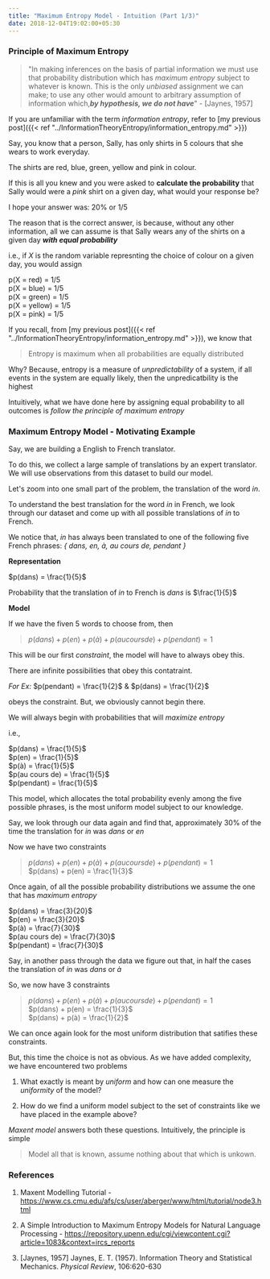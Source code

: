 ```yaml
---
title: "Maximum Entropy Model - Intuition (Part 1/3)"
date: 2018-12-04T19:02:00+05:30
---
```


### Principle of Maximum Entropy

> "In making inferences on the basis of partial information we must use that probability distribution which has _maximum entropy_ subject to whatever is known. This is the only _unbiased_ assignment we can make; to use any other would amount to arbitrary assumption of information which,___by hypothesis, we do not have___" - [Jaynes, 1957]

If you are unfamiliar with the term _information entropy_, refer to [my previous post]({{< ref "../InformationTheoryEntropy/information_entropy.md" >}})

Say, you know that a person, Sally, has only shirts in 5 colours that she wears to work everyday. 

The shirts are red, blue, green, yellow and pink in colour.  

If this is all you knew and you were asked to __calculate the probability__ that Sally would were a _pink_ shirt on a given day, what would your response be?

I hope your answer was: 20% or 1/5

The reason that is the correct answer, is because, without any other information, all we can assume is that Sally wears any of the shirts on a given day ___with equal probability___

i.e., if $X$ is the random variable represnting the choice of colour on a given day, you would assign

p(X = red) = 1/5<br/>
p(X = blue) = 1/5<br/>
p(X = green) = 1/5<br/>
p(X = yellow) = 1/5<br/>
p(X = pink) = 1/5<br/>

If you recall, from [my previous post]({{< ref "../InformationTheoryEntropy/information_entropy.md" >}}), we know that 

>Entropy is maximum when all probabilities are equally distributed

Why? Because, entropy is a measure of _unpredictability_ of a system, if all events in the system are equally likely, then the unpredicatbility is the highest

Intuitively, what we have done here by assigning equal probability to all outcomes is _follow the principle of maximum entropy_

### Maximum Entropy Model - Motivating Example

Say, we are building a English to French translator.

To do this, we collect a large sample of translations by an expert translator. We will use observations from this dataset to build our model.

Let's zoom into one small part of the problem, the translation of the word _in_.

To understand the best translation for the word _in_ in French, we look through our dataset and come up with all possible translations of _in_ to French. 

We notice that, _in_ has always been translated to one of the following five French phrases: _{ dans, en, à, au cours de, pendant }_

__Representation__

$p(dans) = \frac{1}{5}$ 

Probability that the translation of _in_ to French is _dans_ is $\frac{1}{5}$

__Model__

If we have the fiven 5 words to choose from, then

> $p(dans) + p(en) + p(à) + p(au cours de) + p(pendant) = 1$

This will be our first _constraint_, the model will have to always obey this.

There are infinite possibilities that obey this contatraint.

_For Ex:_
  $p(pendant) = \frac{1}{2}$ & $p(dans) = \frac{1}{2}$

obeys the constraint. But, we obviously cannot begin there.

We will always begin with probabilities that will _maximize entropy_ 

i.e.,

$p(dans) = \frac{1}{5}$ <br/>
$p(en) = \frac{1}{5}$ <br/>
$p(à) = \frac{1}{5}$ <br/>
$p(au cours de) = \frac{1}{5}$ <br/>
$p(pendant) = \frac{1}{5}$ <br/>

This model, which allocates the total probability evenly among the five possible phrases, is the most uniform model subject to our knowledge.

Say, we look through our data again and find that, approximately 30% of the time the translation for _in_ was _dans_ or _en_

Now we have two constraints

> $p(dans) + p(en) + p(à) + p(au cours de) + p(pendant) = 1$ <br/>
> $p(dans) + p(en) = \frac{1}{3}$

Once again, of all the possible probability distributions we assume the one that has _maximum entropy_

$p(dans) = \frac{3}{20}$ <br/>
$p(en) = \frac{3}{20}$ <br/>
$p(à) = \frac{7}{30}$ <br/>
$p(au cours de) = \frac{7}{30}$ <br/>
$p(pendant) = \frac{7}{30}$ <br/>

Say, in another pass through the data we figure out that, in half the cases the translation of _in_ was _dans_ or _à_

So, we now have 3 constraints

> $p(dans) + p(en) + p(à) + p(au cours de) + p(pendant) = 1$ <br/>
> $p(dans) + p(en) = \frac{1}{3}$ <br/>
> $p(dans) + p(à) = \frac{1}{2}$ <br/>

We can once again look for the most uniform distribution that satifies these constraints.

But, this time the choice is not as obvious. As we have added complexity, we have encountered two problems

1. What exactly is meant by _uniform_ and how can one measure the _uniformity_ of the model?

2. How do we find a uniform model subject to the set of constraints like we have placed in the example above?

_Maxent model_  answers both these questions.
Intuitively, the principle is simple
> Model all that is known, assume nothing about that which is unkown.

### References

1. Maxent Modelling Tutorial - https://www.cs.cmu.edu/afs/cs/user/aberger/www/html/tutorial/node3.html

2. A Simple Introduction to Maximum Entropy Models for Natural Language Processing - https://repository.upenn.edu/cgi/viewcontent.cgi?article=1083&context=ircs_reports

3. [Jaynes, 1957] Jaynes, E. T. (1957). Information Theory and Statistical Mechanics. _Physical Review_, 106:620-630
